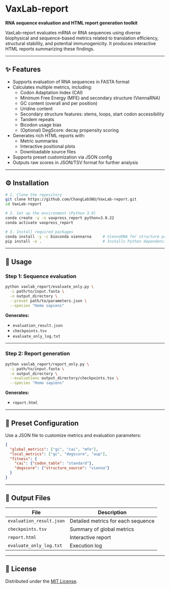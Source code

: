 # VaxLab-report

**RNA sequence evaluation and HTML report generation toolkit**

VaxLab-report evaluates mRNA or RNA sequences using diverse biophysical and sequence-based metrics related to translation efficiency, structural stability, and potential immunogenicity. It produces interactive HTML reports summarizing these findings.

---

## ✨ Features

- Supports evaluation of RNA sequences in FASTA format
- Calculates multiple metrics, including:
  - Codon Adaptation Index (CAI)
  - Minimum Free Energy (MFE) and secondary structure (ViennaRNA)
  - GC content (overall and per position)
  - Uridine content
  - Secondary structure features: stems, loops, start codon accessibility
  - Tandem repeats
  - Bicodon usage bias
  - (Optional) DegScore: decay propensity scoring
- Generates rich HTML reports with:
  - Metric summaries
  - Interactive positional plots
  - Downloadable source files
- Supports preset customization via JSON config
- Outputs raw scores in JSON/TSV format for further analysis

---

## ⚙️ Installation

```bash
# 1. Clone the repository
git clone https://github.com/ChangLabSNU/VaxLab-report.git
cd VaxLab-report

# 2. Set up the environment (Python 3.9)
conda create -y -n vaxpress_report python=3.9.22
conda activate vaxpress_report

# 3. Install required packages
conda install -y -c bioconda viennarna     # ViennaRNA for structure prediction
pip install -e .                           # Installs Python dependencies
```

---

## 🚀 Usage

### Step 1: Sequence evaluation

```bash
python vaxlab_report/evaluate_only.py \
  -i path/to/input.fasta \
  -o output_directory \
  --preset path/to/parameters.json \
  --species "Homo sapiens"
```

**Generates:**
- `evaluation_result.json`
- `checkpoints.tsv`
- `evaluate_only_log.txt`

---

### Step 2: Report generation

```bash
python vaxlab_report/report_only.py \
  -i path/to/input.fasta \
  -o output_directory \
  --evaluations output_directory/checkpoints.tsv \
  --species "Homo sapiens"
```

**Generates:**
- `report.html`

---

## 🧪 Preset Configuration

Use a JSON file to customize metrics and evaluation parameters:

```json
{
  "global_metrics": ["gc", "cai", "mfe"],
  "local_metrics": ["gc", "degscore", "aup"],
  "fitness": {
    "cai": {"codon_table": "standard"},
    "degscore": {"structure_source": "vienna"}
  }
}
```

---

## 📂 Output Files

| File | Description |
|------|-------------|
| `evaluation_result.json` | Detailed metrics for each sequence |
| `checkpoints.tsv` | Summary of global metrics |
| `report.html` | Interactive report |
| `evaluate_only_log.txt` | Execution log |

---

## 🧾 License

Distributed under the [MIT License](LICENSE).
